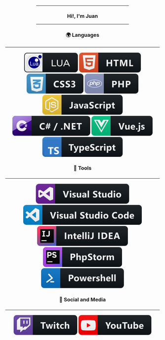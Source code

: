 <div align="center">

<hr width = "300vw">

<h3 align="center">Hi!, I'm Juan</h3>
  
<hr width = "300vw">

<h3>🌍 Languages<h3>

<hr width = "500vw">
   <p align="center">
      <img src="https://github.com/YisusOnDev/YisusOnDev/blob/8659315da5ae39e2635e7d2c1e2a6317163e3c72/lua.svg" />
      <img src="https://github.com/MikeCodesDotNET/ColoredBadges/blob/master/svg/dev/languages/html.svg" />
      <img src="https://github.com/MikeCodesDotNET/ColoredBadges/blob/master/svg/dev/languages/css3.svg" />
      <img src="https://github.com/MikeCodesDotNET/ColoredBadges/blob/master/svg/dev/languages/php.svg" />     
      <img src="https://github.com/MikeCodesDotNET/ColoredBadges/blob/master/svg/dev/languages/js.svg" />
      <img src="https://github.com/MikeCodesDotNET/ColoredBadges/raw/master/svg/dev/languages/csharp_dotnet.svg" />
      <img src="https://github.com/MikeCodesDotNET/ColoredBadges/blob/master/svg/dev/frameworks/vue.svg" />
      <img src="https://github.com/YisusOnDev/YisusOnDev/blob/main/typescript.svg" />
   </p>  

  
<h3>🔧 Tools<h3>
  
<hr width = "500vw">
   <p align="center">
     <img src="https://github.com/MikeCodesDotNET/ColoredBadges/blob/master/svg/dev/tools/visualstudio.svg" />
     <img src="https://github.com/MikeCodesDotNET/ColoredBadges/blob/master/svg/dev/tools/visualstudio_code.svg" />
     <img src="https://github.com/MikeCodesDotNET/ColoredBadges/blob/master/svg/dev/tools/jetbrains_intellij.svg" />
     <img src="https://github.com/MikeCodesDotNET/ColoredBadges/blob/master/svg/dev/tools/jetbrains_phpstorm.svg" />
     <img src="https://github.com/MikeCodesDotNET/ColoredBadges/blob/master/svg/dev/tools/powershell.svg" />
   </p>     

<h3>📱 Social and Media <h3>
  
   <hr width = "500vw">
   <p align="center"> 
     <img src="https://github.com/MikeCodesDotNET/ColoredBadges/blob/master/svg/streaming/twitch.svg" />
     <img src="https://github.com/MikeCodesDotNET/ColoredBadges/blob/master/svg/streaming/youtube.svg" />
    </p>    

  
</div>
